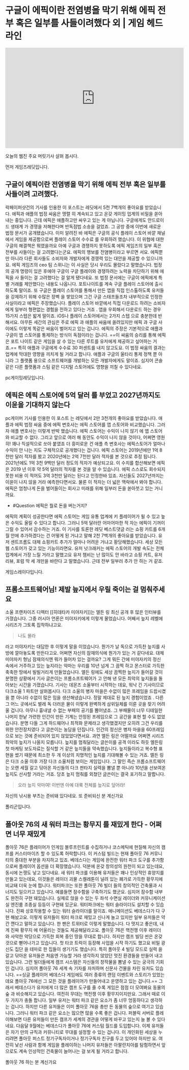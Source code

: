 # 구글이 에픽이란 전염병을 막기 위해 에픽 전부 혹은 일부를 사들이려했다 외 | 게임 헤드라인
<p align='center'>
<iframe width="560" height="315" src="https://www.youtube.com/embed/WfK4aiR2kDw" title="YouTube video player" frameborder="0" allow="accelerometer; autoplay; clipboard-write; encrypted-media; gyroscope; picture-in-picture" allowfullscreen></iframe>
</p>

오늘의 웹진 주요 머릿기사 살펴 봅시다.

먼저 게임즈레딧입니다.

## 구글이 에픽이란 전염병을 막기 위해 에픽 전부 혹은 일부를 사들이려 고려했다.
락페이퍼샷건의 기사를 인용한 이 포스트는 레딧에서 5천 7백개의 좋아요를 받았습니다.
에픽과 애플의 법정 싸움은 맹렬 히 계속되고 있고 온갖 게이밍 업계의 비밀을 쏟아내는 중입니다.
근데 에픽은 애플하고만 싸우고 있는 게 아닙니다.
구글에게도 안드로이드 생태계 가 경쟁을 저해한다며 반독점법 소송을 걸었죠.
그 공방 중에 이번에 새로운 법정 문서가 공개됐습니다.
이미 알려진 바 에픽은 구글의 공식 플레이 스토어 바깥 채널에서 게임을 제공함으로써 플레이 스토어 수수료 를 우회하려 했습니다.
이 위협에 대한 구글의 해결책은 뭐였을까요 아예 구글과 경쟁하지 못하도록 에픽 게임즈의 일부 혹은 전부를 사들이는 걸 고려했다는군요.
에픽의 행보를 전염병이라고 부르면 서요.
에픽뿐만 아니라 다른 회사들도 소비자와 개발자에게 경쟁력 있는 대안을 제공할 수 있으니까요.
에픽 게임즈의 ceo 팀 스위니는 이 사실은 당시 우리도 몰랐다고 말했습니다.
법정의 공개 명령이 있은 후에야 구글이 구글 플레이와 경쟁하려는 노력을 차단하기 위해 에픽을 사 들이는 걸 고려했다는 걸 알게 됐다네요.
또 법정 문서에는 구글이 에픽에게 특별 거래를 제안했다는 내용도 나옵니다.
포트나이트를 계속 구글 플레이 스토어에 출시하도록 말이죠. 
또 구글은 플레이 스토어를 통해서 만든 앱을 직접 인스톨하도록 유저들을 강제하기 위해 수많은 장벽 을 쌓았으며 그건 구글 스태프들조차 내부적으로 인정한 사실이라고 에픽은 주장했습니다.
플레이 스토어 바깥에서 직접 다운로드 하려는 소비자에게 일부러 형편없는 경험을 전하고 있다는 거죠 .
앱을 우회해서 다운로드 하는 경우 15가지 스텝은 밟게 말이죠. 
iOS나 플레이 스토어에서는 2가지 스텝 으로 충분한데 반해서요.
아무튼 세간의 관심은 주로 에픽 과 애플의 싸움에 쏠려있지만 에픽 과 구글 사이에도 이렇게 똑같은 싸움이 벌어지고 있는 겁니다.
에픽의 주장은 기본적으로 애플과 구글이 앱 스토어를 통제하는 방식이 독점이라는 겁니다.
==이 싸움의 승리를 통해 에픽은 포트 나이트 같은 게임을 살 수 있는 다른 루트를 유저에게 제공하고 싶어하는 거죠.==
특히 애플과 구글에게 수수료 30 퍼센트를 내지 않고도요.
이 법정 싸움의 결과는 업계에 막대한 영향을 끼치게 될 거라고 합니다.
애플과 구글의 울타리 통제 정책 뿐 아니라 그 플랫폼 용으로 소프트웨어를 개발하는 모든 개발자에게도 말이죠.
심지어 콘솔 같은 다른 플랫폼과 스팀 같은 디지털 스토어에도 영향을 끼칠 수 있다네요.

pc게이밍레딧입니다.

## 에픽은 에픽 스토어에 5억 달러 를 부었고 2027년까지도 이윤을 기대하지 않는다

pc게이머 기사를 인용한 이 포스트 는 레딧에서 2만 3천개의 좋아요를 받았습니다.
애플과 에픽 법정 싸움 중에 에픽 변호사는 에픽 스토어를 앱 스토어와 비교했습니다.
그러자 애플 변호사는 이렇게 반박 했습니다.
에픽 스토어는 수익이 나지 않기 에 앱 스토어와 비교할 수 없다.
그리고 앞으로 여러 해 동안도 수익이 나지 않을 것이다, 어쩌면 영원히!
꽤나 직설적으로 쏘아 붙였죠 더 흥미로운 건 애플 측 변호사는 에픽스토어가 얼마나 수익이 안 나는 지도 구체적으로 공개했다는 겁니다.
에픽 스토어는 2019년에만 1억 8천만 달러 적자를 봤고 2020년에는 2억 7천만 달러 적자를 본 것으로 추정 됩니다.
2021년에도 1억 3천 9백만 달러 정도의 적자가 예상되고요.
이 수치를 합산해보면 에픽은 2019 년 이후 약 5억 달러의 적자를 본 것을 알 수 있습니다.
에픽 스스로도 회수되지 못한 비용 이 적어도 3억 3천만 달러는 된다고 인정한바 있죠.
자신들도 2027년까지는 이윤이 나지 않을 거라 예측한다면서요.
물론 이 적자는 더 넓은 맥락에서 봐야 합니다.
에픽은 엄청나게 돈을 벌어들이는 회사고 미래를 위해 일부러 돈을 쏟아붓고 있는 거니까요. 

- #Question 에픽은 뭘로 돈을 버는거지?

에픽의 계획이 성공한다면 에픽 스토어는 게임 유통 업계에 키 플레이어가 될 수 있고 높은 수익도 올릴 수 있다고 합니다.
그러니 5억 달러란 어마어마한 적 자는 에픽이 기꺼이 그럴 수 있어서 감수하는 거죠.
이 기사를 토론한 레딧 베스트댓글 러는 쇼핑 카트를 6개월 안에 추가하겠다는 건 어떻게 된 거냐고 말해 2천 7백개의 좋아요를 받았습니다.
유저 센트프롬도 대체 쇼핑카트 추가가 얼마나 어려운 거냐고 황당해했습니다.
세상 모든 웹 스토어가 갖고 있는 기능이라면요.
유저 넛크래커는 에픽 스토어의 개발 속도는 전체 업계에서 가장 느릴 거라고 말했고요 유저 챔비는 난 많이도 안 바라고 쇼핑 카트, 유저 리뷰, 포럼 딱 세 개만을 바란다 고 말했습니다.
근데 전부 일부러 추가 안 하는 거 같죠.

게임스레이다입니다.

## 프롬소프트웨어님! 제발 늪지에서 우릴 죽이는 걸 멈춰주세요
소울 프랜차이즈 디렉터 [[히데타카 미야자키]]는 엘든 링 최신 공개 후 많은 인터뷰를 가졌습니다.
그중 러시아 언론은 미야자키에게 이렇게 물었습니다.
어째서 늪지 레벨에 시리즈가 그토록 집착하냐고요.

> 나도 몰라

라고 미야자키는 대답한 후 이렇게 말을 이었습니다.
뭔가가 날 독으로 가득찬 늪지를 사방에 깔아놓도록 만든다고요.
어쩌면 자신의 잠재의식에 뭔가가 있는 거 같다네요.
대체 미야자키 형님 잠재의식엔 뭐가 들어차 있는 걸까요?
그게 뭐든 간에 미야자키의 정신 속에서 거주하고 있는 늪지라는 악마는 우리를 10년 넘게 그 끔찍 하고 몬스터로 가득한 축축한 땅에서 빌빌거리게 만들었습니다.
엘든 링에도 세상 끔찍한 늪지가 들어갈 것이 분명한 상황에서 기사 글쓴이는 프롬소프트웨어가 고 안해 낸 모든 최악의 늪지들을 돌아보는 시간을 가졌습니다.
기사는 데몬즈 소울부터 시작하는 데요, 워낙 긴 기사이므로 다크소울 1 파트만 살펴봅시다.
다크 소울의 병자 마을은 수없이 많은 프레임을 드랍시켰을 뿐 아니라 수없이 많은 밈을 생산해냈습니다.
정말 제대로 된 늪지 경험이었죠 .
다른 그 어느 곳에서도 벌레 독 더러운 물이 이렇게 완벽하게 삼위일체를 이룬 곳을 찾기 어려울 겁니다.
아무나 흉내낼 수 없는 부패의 공기를 뿜어냈죠.
그 부패물이 너무 디테일한 나머지 한낱 가련한 인간이 만든 기계는 안정된 프레임으로 그 공간을 표현 할 수도 없었습니다.
분명 다들 그게 하드웨어나 최적화 문제라고 생각했겠지만 오히려 그건 우리를 위한 안전장치였다 고 글쓴이는 농담을 던집니다.
인간의 정신은 병자 마을을 60프레임 으로 보는 것에 준비되어 있지 않았었다면서요.
과연 엘든 링은 어떨까요 어쩌면 시리즈 최악의 늪지가 나올지 모릅니다.
늪지를 멈춰달라는 글쓴이를 공격 이라도 하듯 엘든링 첫 마케팅 보도자료는 질식할 거 같은 늪지들을 약속했습니다.
늪지들이라고 복수형 표현을 썼기 때문에 최소한 두 개 이상의 치명적인 늪지를 기대해볼 수 있는 거죠.
엘든 링은 다크 소울 이후 가장 다크 소울처럼 보이는 게임입니다.
그 말인 즉슨 프롬소프트웨어는 오랜 세월 갈고 닦아온 자신들의 다크 판타지 실력을 뽐낼 뿐 아니라 10년을 선보여온 늪지도 선사할 거라는 거죠.
당초 늪지 멈춰를 외쳤던 글쓴이는 결국 포기하고 말합니다.

> 오라 늪지 악마여! 이번엔 아예 대륙 전체를 늪지로 덮어라!

자신의 낚시용 부츠는 준비돼 있다네요.
또 준비되신 분 계신가요

폴리곤입니다.

## 폴아웃 76의 새 워터 파크는 황무지 를 재밌게 한다 - 어쩌면 너무 재밌게
폴아웃 76은 플레이어가 인게임 블루프린트를 수집하거나 코스메틱에 현질해 자신의 캠프를 커스터마이즈 할 수 있도록 허락합니다.
이 커스텀 빌드는 현재 폴아웃 76 커뮤니티의 중대한 부분을 차지하고 있죠.
베데스다는 게임에 완전한 워터 파크 도구를 추가함으로써 플레이어 옵션을 더 확장했습니다.
덕분에 온갖 창의성의 원천이 되고 있는데요, 동시에 논쟁도 낳고 있다네요.
새 워터 파크를 이용해 유저들은 꽤나 인상적인 휴양지를 만들고 있는데요, 이것들은 레이더 괴물 스켈레톤이 널려 있는 폐가로 가득한 황무지에 비교돼 더욱 눈에 띕니다.
워터파크는 또한 폴아웃 76 빌더 들의 창의적인 건축물과 시너지도 일으키고 있습니다.
예를들면 잠수함을 구축하기도 했군요.
심지어 잠수함 내부도 완전히 구현 돼있습니다.
실제로 앉을 수 있는 두 좌석 수면실 레이더와 커뮤니케이션실 엔진룸 조종실 등등이 구현돼 있군요.
워터파크에는 워터 슬라이더도 설치할 수 있습니다.
진짜 상호작용할 수 있는 워터 슬라이더를 말이죠.
애니메이션도 베데스다가 다 구현 해놨고요.
이렇게 유저들이 워터 파크로 재밌고 신나게 놀고 있지만 일부 유저들은 약간 깬다고 말하고 있습니다.
한 팬은 트위터로 이렇게 말했습니다.
다 멋지고 좋은데, 내게 진짜 황무지 에 어울리는 것들도 제공해달라고요. 
폴아웃 76은 핵전쟁 이후 레이더 와 사악한 악당으로 가득한 회복 중인 땅을 무대로 합니다.
하지만 캠프 빌딩 씬은 온갖 것으로 뻗어나가고 있습니다.
첫 타코 트럭이 등장해 사업을 시작 하기도 했고요 비밀 광신도 집단 을 테마로 한 집들이 생기기도 했습니다.
특히 폴아웃 4 빌딩 모드로 실력 을 갈고 닦아온 유저들은 처음엔 가능할 거라 생각하지 않았던 멋진 환경들을 만들어 내고 있습니다. 
그런 빌더들에게 캠프 시스템은 자신들의 창작물을 뽐낼 수 있는 궁극의 기회인 겁니다.
심지어 폴아웃 76 세계 속 기자를 자처하며 신문사 건물을 차린 유저도 있습니다.
==싱글 플레이어 베데스다 게임에도 여러 종류의 랜덤 이벤트와 스토리가 있었는데요 폴아웃 76에선 그 모든 것을 플레이어가 만들어내고 운영하고 있는 겁니다.==
그래서 베데스다가 유저에게 더 많은 캠프 도구를 줄 수록 게임은 점점 더 모여봐요 동물의 숲 과 비슷해지고 있습니다.
여전히 무대는 핵전쟁 이후 황무지이지만요.
그래서 때로 이 두 가지가 충돌 합니다.
일부 유저는 워터 파크 같은 요소가 좀 너무 엉뚱하다고 생각하는 겁니다.
하지만 다른 유저들은 이미 폴아웃 76을 총만 든 동물의 숲으로 여기고 있습니다.
그러니 워터 파크 같은 요소는 많으면 많을 수록 좋은 겁니다.
퍼블릭 서버로 플레이해보면 다른 유저들이 만든 캠프가 세계의 경관을 어떻게 바꾸고 있는지 늘 볼 수 있다네요.
다음달 9월에는 베데스다가 폴아웃 76에 커스텀 월드를 도입합니다.
이제 유저들은 자기 만의 규칙과 커뮤니티로 무대를 설정할 수 있는 겁니다.
이 개인화된 세상을 누리려면 폴아웃 퍼스트 정기구독자이거나 정기구독자 친구를 두고 있어야 하지만 요.
여전히 낯선 사람과 함께 게임을 플레이하는 나머지 유저들은 아팔란치아를 탐험하면서 앞으로도 계속 인상적인 건축물이 늘어나는 걸 보게 될 거라고 합니다.

폴아웃 76 하는 분 계신가요